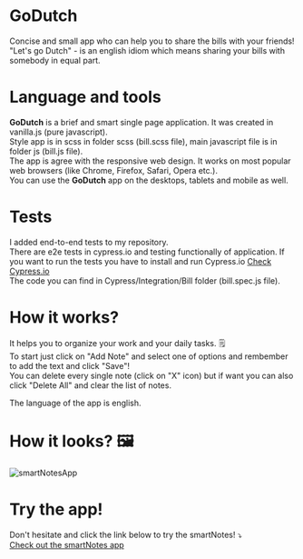 # GoDutch
Concise and small app who can help you to share the bills with your friends!
</br>
"Let's go Dutch" - is an english idiom which means sharing your bills with somebody in equal part.

# Language and tools
**GoDutch** is a brief and smart single page application. It was created in vanilla.js (pure javascript).
</br>
Style app is in scss in folder scss (bill.scss file), main javascript file is in folder js (bill.js file).
</br>
The app is agree with the responsive web design. It works on most popular web browsers (like Chrome, Firefox, Safari, Opera etc.).
</br>
You can use the **GoDutch** app on the desktops, tablets and mobile as well.

# Tests
I added end-to-end tests to my repository.
</br>
There are e2e tests in cypress.io and testing functionally of application. If you want to run the tests you have to install and run Cypress.io [Check Cypress.io](https://docs.cypress.io/)
</br>
The code you can find in Cypress/Integration/Bill folder (bill.spec.js file).

# How it works?
It helps you to organize your work and your daily tasks. 🗒️
</br>
To start just click on "Add Note" and select one of options and rembember to add the text and click "Save"!
</br>
You can delete every single note (click on "X" icon) but if want you can also click "Delete All" and clear the list of notes.
</br>

The language of the app is english.

# How it looks? 🖼️
![smartNotesApp](https://i.imgur.com/6GghG6p.png)

# Try the app!
Don't hesitate and click the link below to try the smartNotes! ⤵️
</br>
[Check out the smartNotes app](https://emarcins.github.io/smartNotes/)

